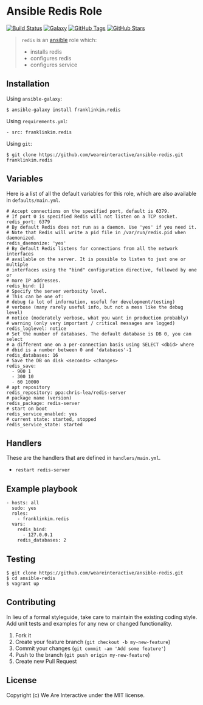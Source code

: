 # Ansible Redis Role

[![Build Status](https://img.shields.io/travis/weareinteractive/ansible-redis.svg)](https://travis-ci.org/weareinteractive/ansible-redis)
[![Galaxy](http://img.shields.io/badge/galaxy-franklinkim.redis-blue.svg)](https://galaxy.ansible.com/list#/roles/1402)
[![GitHub Tags](https://img.shields.io/github/tag/weareinteractive/ansible-redis.svg)](https://github.com/weareinteractive/ansible-redis)
[![GitHub Stars](https://img.shields.io/github/stars/weareinteractive/ansible-redis.svg)](https://github.com/weareinteractive/ansible-redis)

> `redis` is an [ansible](http://www.ansible.com) role which:
>
> * installs redis
> * configures redis
> * configures service

## Installation

Using `ansible-galaxy`:

```
$ ansible-galaxy install franklinkim.redis
```

Using `requirements.yml`:

```
- src: franklinkim.redis
```

Using `git`:

```
$ git clone https://github.com/weareinteractive/ansible-redis.git franklinkim.redis
```

## Variables

Here is a list of all the default variables for this role, which are also available in `defaults/main.yml`.

```
# Accept connections on the specified port, default is 6379.
# If port 0 is specified Redis will not listen on a TCP socket.
redis_port: 6379
# By default Redis does not run as a daemon. Use 'yes' if you need it.
# Note that Redis will write a pid file in /var/run/redis.pid when daemonized.
redis_daemonize: 'yes'
# By default Redis listens for connections from all the network interfaces
# available on the server. It is possible to listen to just one or multiple
# interfaces using the "bind" configuration directive, followed by one or
# more IP addresses.
redis_bind: []
# Specify the server verbosity level.
# This can be one of:
# debug (a lot of information, useful for development/testing)
# verbose (many rarely useful info, but not a mess like the debug level)
# notice (moderately verbose, what you want in production probably)
# warning (only very important / critical messages are logged)
redis_loglevel: notice
# Set the number of databases. The default database is DB 0, you can select
# a different one on a per-connection basis using SELECT <dbid> where
# dbid is a number between 0 and 'databases'-1
redis_databases: 16
# Save the DB on disk <seconds> <changes>
redis_save:
  - 900 1
  - 300 10
  - 60 10000
# apt repository
redis_repository: ppa:chris-lea/redis-server
# package name (version)
redis_package: redis-server
# start on boot
redis_service_enabled: yes
# current state: started, stopped
redis_service_state: started
```

## Handlers

These are the handlers that are defined in `handlers/main.yml`.

* `restart redis-server`

## Example playbook

```
- hosts: all
  sudo: yes
  roles:
    - franklinkim.redis
  vars:
    redis_bind:
      - 127.0.0.1
    redis_databases: 2
```

## Testing

```
$ git clone https://github.com/weareinteractive/ansible-redis.git
$ cd ansible-redis
$ vagrant up
```

## Contributing
In lieu of a formal styleguide, take care to maintain the existing coding style. Add unit tests and examples for any new or changed functionality.

1. Fork it
2. Create your feature branch (`git checkout -b my-new-feature`)
3. Commit your changes (`git commit -am 'Add some feature'`)
4. Push to the branch (`git push origin my-new-feature`)
5. Create new Pull Request

## License
Copyright (c) We Are Interactive under the MIT license.
